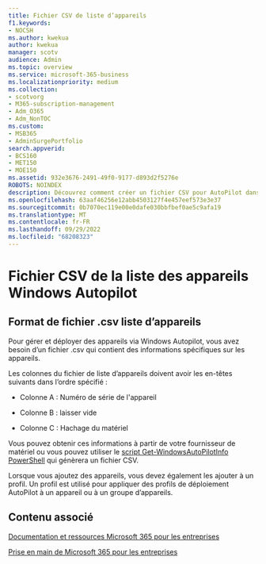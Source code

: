 ```yaml
---
title: Fichier CSV de liste d’appareils
f1.keywords:
- NOCSH
ms.author: kwekua
author: kwekua
manager: scotv
audience: Admin
ms.topic: overview
ms.service: microsoft-365-business
ms.localizationpriority: medium
ms.collection:
- scotvorg
- M365-subscription-management
- Adm_O365
- Adm_NonTOC
ms.custom:
- MSB365
- AdminSurgePortfolio
search.appverid:
- BCS160
- MET150
- MOE150
ms.assetid: 932e3676-2491-49f0-9177-d893d2f5276e
ROBOTS: NOINDEX
description: Découvrez comment créer un fichier CSV pour AutoPilot dans Microsoft 365 pour les entreprises.
ms.openlocfilehash: 63aaf46256e12abb4503127f4e457eef573e3e37
ms.sourcegitcommit: 0b7070ec119e00e0dafe030bbfbef0ae5c9afa19
ms.translationtype: MT
ms.contentlocale: fr-FR
ms.lasthandoff: 09/29/2022
ms.locfileid: "68208323"
---
```

# <a name="windows-autopilot-device-list-csv-file"></a>Fichier CSV de la liste des appareils Windows Autopilot

## <a name="device-list-csv-file-format"></a>Format de fichier .csv liste d’appareils

Pour gérer et déployer des appareils via Windows Autopilot, vous avez besoin d’un fichier .csv qui contient des informations spécifiques sur les appareils.
  
Les colonnes du fichier de liste d’appareils doivent avoir les en-têtes suivants dans l’ordre spécifié :
  
- Colonne A : Numéro de série de l'appareil

- Colonne B : laisser vide

- Colonne C : Hachage du matériel

Vous pouvez obtenir ces informations à partir de votre fournisseur de matériel ou vous pouvez utiliser le [script Get-WindowsAutoPilotInfo PowerShell](https://www.powershellgallery.com/packages/Get-WindowsAutoPilotInfo) qui génèrera un fichier CSV. 

Lorsque vous ajoutez des appareils, vous devez également les ajouter à un profil. Un profil est utilisé pour appliquer des profils de déploiement AutoPilot à un appareil ou à un groupe d’appareils.
  
## <a name="related-content"></a>Contenu associé

[Documentation et ressources Microsoft 365 pour les entreprises](../../index.yml)
  
[Prise en main de Microsoft 365 pour les entreprises](../../admin/admin-overview/what-is-microsoft-365.md)